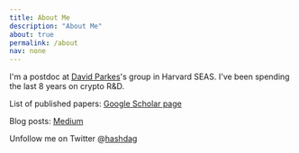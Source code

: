 ```yaml
---
title: About Me
description: "About Me"   
about: true
permalink: /about
nav: none
--- 
```


I'm a postdoc at [David Parkes](https://parkes.seas.harvard.edu)'s group in Harvard SEAS. I've been spending the last 8 years on crypto R&D.

List of published papers: [Google Scholar page](https://scholar.google.co.il/citations?user=hTWnlpYAAAAJ&hl=en&oi=ao)



Blog posts: [Medium](https://hashdag.medium.com)

Unfollow me on Twitter @[hashdag](https://twitter.com/hashdag)



